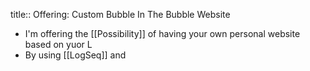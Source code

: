 title:: Offering: Custom Bubble In The Bubble Website

- I'm offering the [[Possibility]] of having your own personal website based on yuor L
- By using [[LogSeq]] and